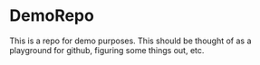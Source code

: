 # DemoRepo
This is a repo for demo purposes.  This should be thought of as a playground for github, figuring some things out, etc.  

